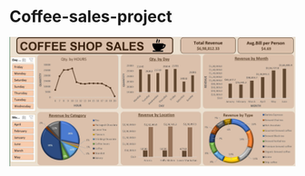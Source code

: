 # Coffee-sales-project

![image alt](https://github.com/Vedansh-Tyagi08/Coffee-Shop-Sales/blob/6808fb97cb1abf3f3daa98e6c2eec82aaa7c8b49/Dashboard%20overview.JPG)
